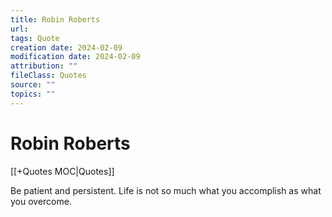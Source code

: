 ```yaml
---
title: Robin Roberts
url: 
tags: Quote
creation date: 2024-02-09
modification date: 2024-02-09
attribution: ""
fileClass: Quotes
source: ""
topics: ""
---
```


# Robin Roberts

[[+Quotes MOC|Quotes]]

Be patient and persistent. Life is not so much what you accomplish as what you overcome.
